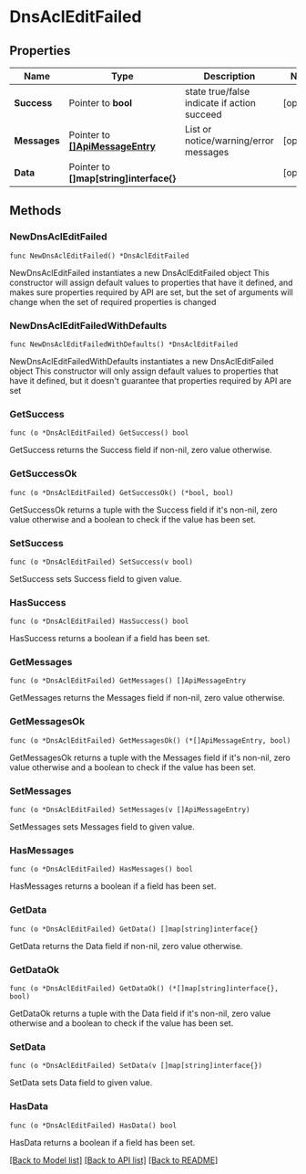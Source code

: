 # DnsAclEditFailed

## Properties

Name | Type | Description | Notes
------------ | ------------- | ------------- | -------------
**Success** | Pointer to **bool** | state true/false indicate if action succeed | [optional] 
**Messages** | Pointer to [**[]ApiMessageEntry**](ApiMessageEntry.md) | List or notice/warning/error messages | [optional] 
**Data** | Pointer to **[]map[string]interface{}** |  | [optional] 

## Methods

### NewDnsAclEditFailed

`func NewDnsAclEditFailed() *DnsAclEditFailed`

NewDnsAclEditFailed instantiates a new DnsAclEditFailed object
This constructor will assign default values to properties that have it defined,
and makes sure properties required by API are set, but the set of arguments
will change when the set of required properties is changed

### NewDnsAclEditFailedWithDefaults

`func NewDnsAclEditFailedWithDefaults() *DnsAclEditFailed`

NewDnsAclEditFailedWithDefaults instantiates a new DnsAclEditFailed object
This constructor will only assign default values to properties that have it defined,
but it doesn't guarantee that properties required by API are set

### GetSuccess

`func (o *DnsAclEditFailed) GetSuccess() bool`

GetSuccess returns the Success field if non-nil, zero value otherwise.

### GetSuccessOk

`func (o *DnsAclEditFailed) GetSuccessOk() (*bool, bool)`

GetSuccessOk returns a tuple with the Success field if it's non-nil, zero value otherwise
and a boolean to check if the value has been set.

### SetSuccess

`func (o *DnsAclEditFailed) SetSuccess(v bool)`

SetSuccess sets Success field to given value.

### HasSuccess

`func (o *DnsAclEditFailed) HasSuccess() bool`

HasSuccess returns a boolean if a field has been set.

### GetMessages

`func (o *DnsAclEditFailed) GetMessages() []ApiMessageEntry`

GetMessages returns the Messages field if non-nil, zero value otherwise.

### GetMessagesOk

`func (o *DnsAclEditFailed) GetMessagesOk() (*[]ApiMessageEntry, bool)`

GetMessagesOk returns a tuple with the Messages field if it's non-nil, zero value otherwise
and a boolean to check if the value has been set.

### SetMessages

`func (o *DnsAclEditFailed) SetMessages(v []ApiMessageEntry)`

SetMessages sets Messages field to given value.

### HasMessages

`func (o *DnsAclEditFailed) HasMessages() bool`

HasMessages returns a boolean if a field has been set.

### GetData

`func (o *DnsAclEditFailed) GetData() []map[string]interface{}`

GetData returns the Data field if non-nil, zero value otherwise.

### GetDataOk

`func (o *DnsAclEditFailed) GetDataOk() (*[]map[string]interface{}, bool)`

GetDataOk returns a tuple with the Data field if it's non-nil, zero value otherwise
and a boolean to check if the value has been set.

### SetData

`func (o *DnsAclEditFailed) SetData(v []map[string]interface{})`

SetData sets Data field to given value.

### HasData

`func (o *DnsAclEditFailed) HasData() bool`

HasData returns a boolean if a field has been set.


[[Back to Model list]](../README.md#documentation-for-models) [[Back to API list]](../README.md#documentation-for-api-endpoints) [[Back to README]](../README.md)


